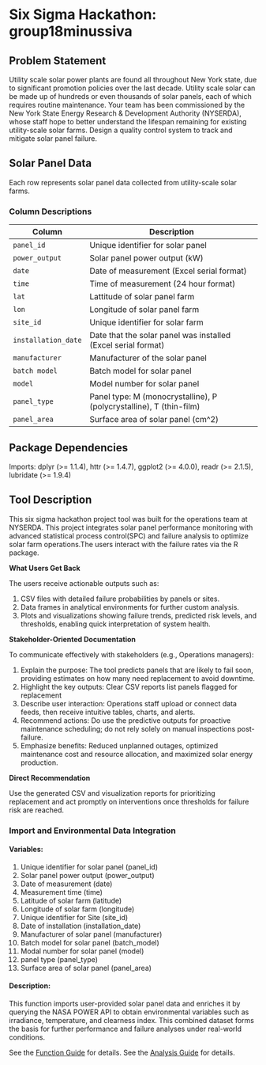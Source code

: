 # Six Sigma Hackathon: group18minussiva

## Problem Statement
Utility scale solar power plants are found all throughout New York state, due to significant promotion policies over the last decade. Utility scale solar can be made up of hundreds or even thousands of solar panels, each of which requires routine maintenance. Your team has been commissioned by the New York State Energy Research & Development Authority (NYSERDA), whose staff hope to better understand the lifespan remaining for existing utility-scale solar farms. Design a quality control system to track and mitigate solar panel failure.

## Solar Panel Data
Each row represents solar panel data collected from utility-scale solar farms. 

### Column Descriptions

| Column | Description |
| -------- | -------- |
| `panel_id`  | Unique identifier for solar panel  |
| `power_output` | Solar panel power output (kW) |
| `date` | Date of measurement (Excel serial format) |
| `time` | Time of measurement (24 hour format) |
| `lat` | Lattitude of solar panel farm |
| `lon` | Longitude of solar panel farm |
| `site_id`  | Unique identifier for solar farm |
| `installation_date` | Date that the solar panel was installed (Excel serial format) |
| `manufacturer` | Manufacturer of the solar panel |
| `batch model ` | Batch model for solar panel |
| `model` | Model number for solar panel |
| `panel_type` | Panel type: M (monocrystalline), P (polycrystalline), T (thin-film) |
| `panel_area` | Surface area of solar panel (cm^2) |

## Package Dependencies
Imports: 
  dplyr (>= 1.1.4),
  httr (>= 1.4.7),
  ggplot2 (>= 4.0.0),
  readr (>= 2.1.5),
  lubridate (>= 1.9.4)

## Tool Description 
This six sigma hackathon project tool was built for the operations team at NYSERDA. This project integrates solar panel performance monitoring with advanced statistical process control(SPC) and failure analysis to optimize solar farm operations.The users interact with the failure rates via the R package.

**What Users Get Back**

The users receive actionable outputs such as:
1. CSV files with detailed failure probabilities by panels or sites.
2. Data frames in analytical environments for further custom analysis.
3. Plots and visualizations showing failure trends, predicted risk levels, and thresholds, enabling quick interpretation of system health.

**Stakeholder-Oriented Documentation**

To communicate effectively with stakeholders (e.g., Operations managers):
1. Explain the purpose: The tool predicts panels that are likely to fail soon, providing estimates on how many need replacement to avoid downtime.
2. Highlight the key outputs: Clear CSV reports list panels flagged for replacement
3. Describe user interaction: Operations staff upload or connect data feeds, then receive intuitive tables, charts, and alerts.
4. Recommend actions: Do use the predictive outputs for proactive maintenance scheduling; do not rely solely on manual inspections post-failure.
5. Emphasize benefits: Reduced unplanned outages, optimized maintenance cost and resource allocation, and maximized solar energy production.

**Direct Recommendation**

Use the generated CSV and visualization reports for prioritizing replacement and act promptly on interventions once thresholds for failure risk are reached.


### Import and Environmental Data Integration
#### Variables:
1. Unique identifier for solar panel (panel_id)
2. Solar panel power output (power_output)
3. Date of measurement (date)
4. Measurement time (time)
5. Latitude of solar farm (latitude)
6. Longitude of solar farm (longitude)
7. Unique identifier for Site (site_id)
8. Date of installation (installation_date)
9. Manufacturer of solar panel (manufacturer)
10. Batch model for solar panel (batch_model)
11. Modal number for solar panel (model)
12. panel type (panel_type)
13. Surface area of solar panel (panel_area)
#### Description:
This function imports user-provided solar panel data and enriches it by querying the NASA POWER API to obtain environmental variables such as irradiance, temperature, and clearness index. This combined dataset forms the basis for further performance and failure analyses under real-world conditions.

See the [Function Guide](FunctionDescriptions.md) for details.
See the [Analysis Guide](AnalysisDescriptions.md) for details.

